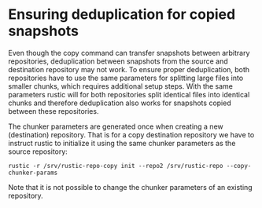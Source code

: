 # Ensuring deduplication for copied snapshots

Even though the copy command can transfer snapshots between arbitrary
repositories, deduplication between snapshots from the source and destination
repository may not work. To ensure proper deduplication, both repositories have
to use the same parameters for splitting large files into smaller chunks, which
requires additional setup steps. With the same parameters rustic will for both
repositories split identical files into identical chunks and therefore
deduplication also works for snapshots copied between these repositories.

The chunker parameters are generated once when creating a new (destination)
repository. That is for a copy destination repository we have to instruct rustic
to initialize it using the same chunker parameters as the source repository:

```console
rustic -r /srv/rustic-repo-copy init --repo2 /srv/rustic-repo --copy-chunker-params
```

Note that it is not possible to change the chunker parameters of an existing
repository.
